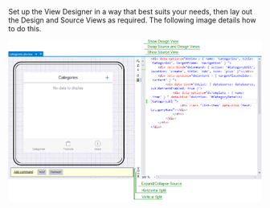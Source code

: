 Set up the View Designer in a way that best suits your needs, then lay out the Design and Source Views as required. The following image details how to do this.

![View Designer Layout](/images/DevExtreme/ViewDesignerLayout.png)

